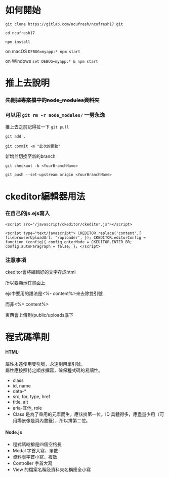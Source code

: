 # 如何開始

`git clone https://gitlab.com/ncufresh/ncufresh17.git`

`cd ncufresh17`

`npm install`

on macOS
`DEBUG=myapp:* npm start`

on Windows
`set DEBUG=myapp:* & npm start`


# 推上去說明

### ~~先刪掉專案檔中的node_modules資料夾~~
### 可以用 `git rm -r node_modules/` 一勞永逸

推上去之前記得拉一下 `git pull`

`git add .`

`git commit -m "此次的更動"`

新增並切換至新的branch

`git checkout -b <YourBranchName>`

`git push --set-upstream origin <YourBranchName>`




# ckeditor編輯器用法

### 在自己的js.ejs寫入

`<script src="/javascript/ckeditor/ckeditor.js"></script>`

`<script type="text/javascript">
  CKEDITOR.replace('content',{
    filebrowserUploadUrl: '/uploader',
  });
  CKEDITOR.editorConfig = function (config){
      config.enterMode = CKEDITOR.ENTER_BR;
      config.autoParagraph = false;
  };
</script>
`


### 注意事項

ckeditor會將編輯好的文字存成html

所以要顯示在畫面上

ejs中要用的語法是<%- content%>來去除雙引號

而非<%= content%>

東西會上傳到/public/uploads底下


# 程式碼準則
#### HTML:  
屬性永遠使用雙引號，永遠別用單引號。  
屬性應按照特定順序撰寫，確保程式碼的易讀性。
- class
- id, name
- data-*
- src, for, type, href
- title, alt
- aria-其他, role
- Class 是為了重用的元素而生，應該排第一位。ID 具體得多，應盡量少用（可用場景像是頁內書籤），所以排第二位。  

#### Node.js  
- 程式碼縮排是四個空格長
- Modal 字首大寫、單數
- 資料表字首小寫、複數
- Controller 字首大寫  
- View 的檔案名稱及資料夾名稱應全小寫 